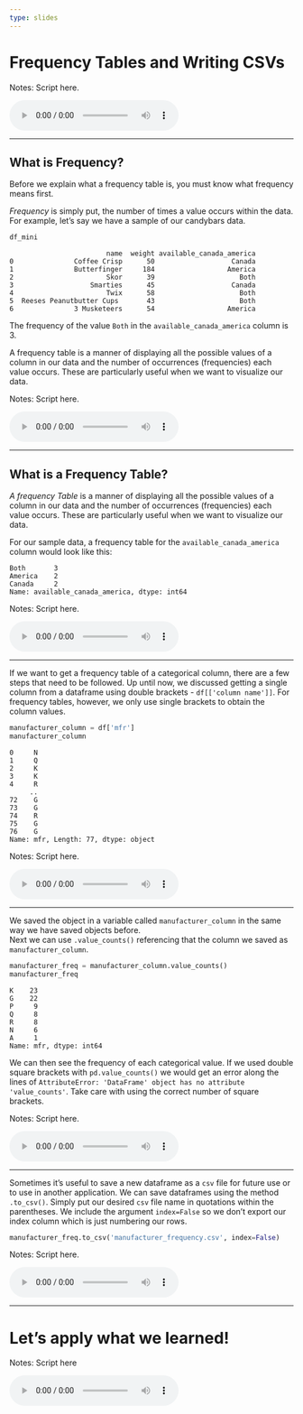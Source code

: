 ```yaml
---
type: slides
---
```


# Frequency Tables and Writing CSVs

Notes: Script here.

<html>

<audio controls >

<source src="/placeholder_audio.mp3" />

</audio>

</html>

---

## What is Frequency?

Before we explain what a frequency table is, you must know what
frequency means first.

*_Frequency_* is simply put, the number of times a value occurs within
the data. For example, let’s say we have a sample of our candybars data.

``` python
df_mini
```

```out
                        name  weight available_canada_america
0               Coffee Crisp      50                   Canada
1               Butterfinger     184                  America
2                       Skor      39                     Both
3                   Smarties      45                   Canada
4                       Twix      58                     Both
5  Reeses Peanutbutter Cups       43                     Both
6               3 Musketeers      54                  America
```

The frequency of the value `Both` in the `available_canada_america`
column is 3.

A frequency table is a manner of displaying all the possible values of a
column in our data and the number of occurrences (frequencies) each
value occurs. These are particularly useful when we want to visualize
our data.

Notes: Script here.

<html>

<audio controls >

<source src="/placeholder_audio.mp3" />

</audio>

</html>

---

## What is a Frequency Table?

*_A frequency Table_* is a manner of displaying all the possible values
of a column in our data and the number of occurrences (frequencies) each
value occurs. These are particularly useful when we want to visualize
our data.

For our sample data, a frequency table for the
`available_canada_america` column would look like this:

```out
Both       3
America    2
Canada     2
Name: available_canada_america, dtype: int64
```

Notes: Script here.

<html>

<audio controls >

<source src="/placeholder_audio.mp3" />

</audio>

</html>

---

If we want to get a frequency table of a categorical column, there are a
few steps that need to be followed. Up until now, we discussed getting a
single column from a dataframe using double brackets - `df[['column
name']]`. For frequency tables, however, we only use single brackets to
obtain the column values.

``` python
manufacturer_column = df['mfr']
manufacturer_column
```

```out
0     N
1     Q
2     K
3     K
4     R
     ..
72    G
73    G
74    R
75    G
76    G
Name: mfr, Length: 77, dtype: object
```

Notes: Script here.

<html>

<audio controls >

<source src="/placeholder_audio.mp3" />

</audio>

</html>

---

We saved the object in a variable called `manufacturer_column` in the
same way we have saved objects before.  
Next we can use `.value_counts()` referencing that the column we saved
as `manufacturer_column`.

``` python
manufacturer_freq = manufacturer_column.value_counts()
manufacturer_freq
```

```out
K    23
G    22
P     9
Q     8
R     8
N     6
A     1
Name: mfr, dtype: int64
```

We can then see the frequency of each categorical value. If we used
double square brackets with `pd.value_counts()` we would get an error
along the lines of `AttributeError: 'DataFrame' object has no attribute
'value_counts'`. Take care with using the correct number of square
brackets.

Notes: Script here.

<html>

<audio controls >

<source src="/placeholder_audio.mp3" />

</audio>

</html>

---

Sometimes it’s useful to save a new dataframe as a `csv` file for future
use or to use in another application. We can save dataframes using the
method `.to_csv()`. Simply put our desired `csv` file name in quotations
within the parentheses. We include the argument `index=False` so we
don’t export our index column which is just numbering our rows.

``` python
manufacturer_freq.to_csv('manufacturer_frequency.csv', index=False)
```

Notes: Script here.

<html>

<audio controls >

<source src="/placeholder_audio.mp3" />

</audio>

</html>

---

# Let’s apply what we learned\!

Notes: Script here

<html>

<audio controls >

<source src="/placeholder_audio.mp3" />

</audio>

</html>
